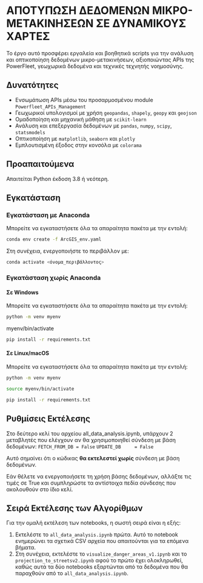 # ΑΠΟΤΥΠΩΣΗ ΔΕΔΟΜΕΝΩΝ ΜΙΚΡΟ-ΜΕΤΑΚΙΝΗΣΕΩΝ ΣΕ ΔΥΝΑΜΙΚΟΥΣ ΧΑΡΤΕΣ

Το έργο αυτό προσφέρει εργαλεία και βοηθητικά scripts για την ανάλυση και οπτικοποίηση δεδομένων μικρο-μετακινήσεων, αξιοποιώντας APIs της PowerFleet, γεωχωρικά δεδομένα και τεχνικές τεχνητής νοημοσύνης.

## Δυνατότητες

- Ενσωμάτωση APIs μέσω του προσαρμοσμένου module `Powerfleet_APIs_Management`
- Γεωχωρικοί υπολογισμοί με χρήση `geopandas`, `shapely`, `geopy` και `geojson`
- Ομαδοποίηση και μηχανική μάθηση με `scikit-learn`
- Ανάλυση και επεξεργασία δεδομένων με `pandas`, `numpy`, `scipy`, `statsmodels`
- Οπτικοποίηση με `matplotlib`, `seaborn` και `plotly`
- Εμπλουτισμένη έξοδος στην κονσόλα με `colorama`

## Προαπαιτούμενα

Απαιτείται Python έκδοση 3.8 ή νεότερη.

## Εγκατάσταση

### Εγκατάσταση με Anaconda

Μπορείτε να εγκαταστήσετε όλα τα απαραίτητα πακέτα με την εντολή:

```bash
conda env create -f ArcGIS_env.yaml
```

Στη συνέχεια, ενεργοποιήστε το περιβάλλον με:
```bash
conda activate <όνομα_περιβάλλοντος>
```

### Εγκατάσταση χωρίς Anaconda

#### Σε Windows
Μπορείτε να εγκαταστήσετε όλα τα απαραίτητα πακέτα με την εντολή:

```bash
python -m venv myenv
```
myenv/bin/activate
```bash
pip install -r requirements.txt
```

#### Σε Linux/macOS
Μπορείτε να εγκαταστήσετε όλα τα απαραίτητα πακέτα με την εντολή:

```bash
python -m venv myenv
```
```bash
source myenv/bin/activate
```
```bash
pip install -r requirements.txt
```

## **Ρυθμίσεις Εκτέλεσης**

Στο δεύτερο κελί του αρχείου all_data_analysis.ipynb, υπάρχουν 2 μεταβλητές που ελέγχουν αν θα χρησιμοποιηθεί σύνδεση με βάση δεδομένων:
`FETCH_FROM_DB = False`
`UPDATE_DB     = False`

Αυτό σημαίνει ότι ο κώδικας **θα εκτελεστεί χωρίς** σύνδεση με βάση δεδομένων.

Εάν θέλετε να ενεργοποιήσετε τη χρήση βάσης δεδομένων, αλλάξτε τις τιμές σε True και συμπληρώστε τα αντίστοιχα πεδία σύνδεσης που ακολουθούν στο ίδιο κελί.

## **Σειρά Εκτέλεσης των Αλγορίθμων**

Για την ομαλή εκτέλεση των notebooks, η σωστή σειρά είναι η εξής:
1. Εκτελέστε το `all_data_analysis.ipynb` πρώτα. Αυτό το notebook ενημερώνει τα σχετικά CSV αρχεία που απαιτούνται για τα επόμενα βήματα.
2. Στη συνέχεια, εκτελέστε το `visualize_danger_areas_v1.ipynb` και το `projection_to_streetsv2.ipynb` αφού το πρώτο έχει ολοκληρωθεί, καθώς αυτά τα δύο notebooks εξαρτώνται από τα δεδομένα που θα παραχθούν από το `all_data_analysis.ipynb`.

